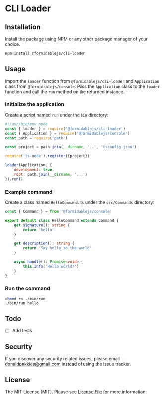 # CLI Loader

Installation
------------

Install the package using NPM or any other package manager of your choice.

```bash
npm install @formidablejs/cli-loader
```

Usage
-----

Import the `loader` function from `@formidablejs/cli-loader` and `Application` class from `@formidablejs/console`. Pass the `Application` class to the `loader` function and call the `run` method on the returned instance.

### Initialize the application

Create a script named `run` under the `bin` directory:

```js
#!/usr/bin/env node
const { loader } = require('@formidablejs/cli-loader')
const { Application } = require('@formidablejs/console')
const path = require('path')

const project = path.join(__dirname, '..', 'tsconfig.json')

require('ts-node').register({project})

loader(Application, {
    development: true,
    root: path.join(__dirname, '...')
}).run()
```

### Example command

Create a class named `HelloCommand.ts` under the `src/Commands` directory:

```ts
const { Command } = from '@formidablejs/console'

export default class HelloCommand extends Command {
    get signature(): string {
        return 'hello'
    }

    get description(): string {
        return 'Say hello to the world'
    }

    async handle(): Promise<void> {
        this.info('Hello world!')
    }
}
```

### Run the command

```bash
chmod +x ./bin/run
./bin/run hello
```

Todo
----

- [ ] Add tests

Security
-------

If you discover any security related issues, please email donaldpakkies@gmail.com instead of using the issue tracker.

License
-------

The MIT License (MIT). Please see [License File](LICENSE) for more information.